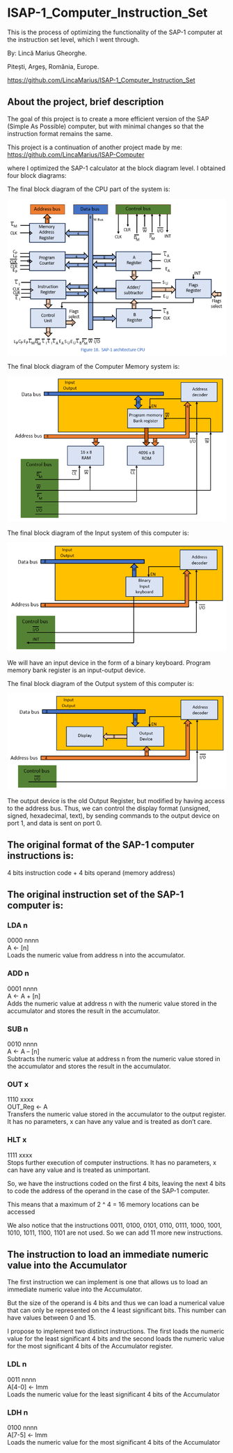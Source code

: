 # ISAP-1_Computer_Instruction_Set

This is the process of optimizing the functionality of the SAP-1 computer at the instruction set level, which I went through.

By: Lincă Marius Gheorghe.

Pitești, Argeș, România, Europe.

https://github.com/LincaMarius/ISAP-1_Computer_Instruction_Set

## About the project, brief description

The goal of this project is to create a more efficient version of the SAP (Simple As Possible) computer, but with minimal changes so that the instruction format remains the same.

This project is a continuation of another project made by me:\
https://github.com/LincaMarius/ISAP-Computer

where I optimized the SAP-1 calculator at the block diagram level.
I obtained four block diagrams:

The final block diagram of the CPU part of the system is: 

![ Figure 1 ](/Pictures/Figure1.png)

The final block diagram of the Computer Memory system is:

![ Figure 2 ](/Pictures/Figure2.png)

The final block diagram of the Input system of this computer is:

![ Figure 3 ](/Pictures/Figure3.png)

We will have an input device in the form of a binary keyboard.
Program memory bank register is an input-output device.

The final block diagram of the Output system of this computer is:

![ Figure 4 ](/Pictures/Figure4.png)

The output device is the old Output Register, but modified by having access to the address bus.
Thus, we can control the display format (unsigned, signed, hexadecimal, text), by sending commands to the output device on port 1, and data is sent on port 0.

## The original format of the SAP-1 computer instructions is:

4 bits instruction code + 4 bits operand (memory address)

## The original instruction set of the SAP-1 computer is:

### LDA n 
0000 nnnn\
A ← [n]\
Loads the numeric value from address n into the accumulator.

### ADD n 
0001 nnnn\
A ← A + [n]\
Adds the numeric value at address n with the numeric value stored in the accumulator and stores the result in the accumulator.

### SUB n 
0010 nnnn\
A ← A – [n]\
Subtracts the numeric value at address n from the numeric value stored in the accumulator and stores the result in the accumulator.

### OUT x 
1110 xxxx\
OUT_Reg ← A\
Transfers the numeric value stored in the accumulator to the output register. It has no parameters, x can have any value and is treated as don’t care.

### HLT x 
1111 xxxx\
Stops further execution of computer instructions. It has no parameters, x can have any value and is treated as unimportant.

So, we have the instructions coded on the first 4 bits, leaving the next 4 bits to code the address of the operand in the case of the SAP-1 computer.

This means that a maximum of 2 ^ 4 = 16 memory locations can be accessed

We also notice that the instructions 0011, 0100, 0101, 0110, 0111, 1000, 1001, 1010, 1011, 1100, 1101 are not used. So we can add 11 more new instructions.

## The instruction to load an immediate numeric value into the Accumulator

The first instruction we can implement is one that allows us to load an immediate numeric value into the Accumulator.

But the size of the operand is 4 bits and thus we can load a numerical value that can only be represented on the 4 least significant bits. This number can have values ​​between 0 and 15.

I propose to implement two distinct instructions. The first loads the numeric value for the least significant 4 bits and the second loads the numeric value for the most significant 4 bits of the Accumulator register.

### LDL n
0011 nnnn\
A[4-0] ← Imm\
Loads the numeric value for the least significant 4 bits of the Accumulator

### LDH n
0100 nnnn\
A[7-5] ← Imm\
Loads the numeric value for the most significant 4 bits of the Accumulator
